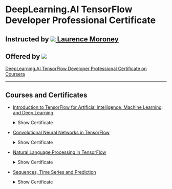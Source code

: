 # DeepLearning.AI TensorFlow Developer Professional Certificate

## Instructed by [<img src="https://github.com/williamcwi/DeepLearning.AI-TensorFlow-Developer-Professional-Certificate/blob/master/misc/img/laurence_moroney.png" width="20"/> Laurence Moroney](https://laurencemoroney.com/about.html)
## Offered by [<img src="https://github.com/williamcwi/DeepLearning.AI-TensorFlow-Developer-Professional-Certificate/blob/master/misc/img/deeplearning_logo.png" width="200"/>](https://www.deeplearning.ai)

[DeepLearning.AI TensorFlow Developer Professional Certificate on Coursera](https://www.coursera.org/professional-certificates/tensorflow-in-practice)

---

## Courses and Certificates
  - [Introduction to TensorFlow for Artificial Intelligence, Machine Learning, and Deep Learning](https://github.com/dionmkls/DeepLearning.AI-TensorFlow-Developer-Professional-Certificate/tree/main/C1) <details>
    <summary>Show Certificate</summary><p>

      [<img src="https://github.com/dionmkls/DeepLearning.AI-TensorFlow-Developer-Professional-Certificate/blob/main/misc/certificates/C1.jpg"/>](https://coursera.org/verify/4WL4PB9D583Q)

  </p></details>

  - [Convolutional Neural Networks in TensorFlow](https://github.com/dionmkls/DeepLearning.AI-TensorFlow-Developer-Professional-Certificate/tree/main/C2) <details>
    <summary>Show Certificate</summary><p>

      [<img src= />](https://coursera.org/verify/PX4BBR47VY5X)

  </p></details>

  - [Natural Language Processing in TensorFlow](https://github.com/dionmkls/DeepLearning.AI-TensorFlow-Developer-Professional-Certificate/tree/main/C3) <details>
    <summary>Show Certificate</summary><p>

      [<img src= />](https://coursera.org/verify/JCGQ7E93HKX2)

  </p></details>

  - [Sequences, Time Series and Prediction](https://github.com/dionmkls/DeepLearning.AI-TensorFlow-Developer-Professional-Certificate/tree/main/C4) <details>
    <summary>Show Certificate</summary><p>

      [<img src= />](https://coursera.org/verify/Q4THAWDKPCUL)

  </p></details>
